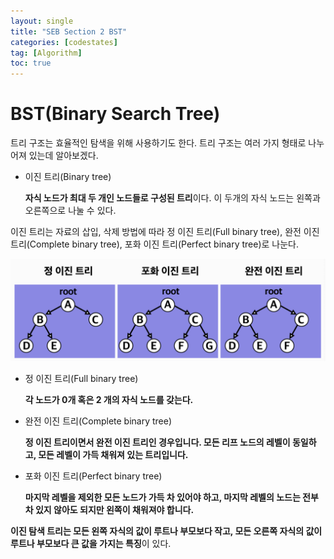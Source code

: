 ```yaml
---
layout: single
title: "SEB Section 2 BST"
categories: [codestates]
tag: [Algorithm]
toc: true
---
```


# BST(Binary Search Tree)

트리 구조는 효율적인 탐색을 위해 사용하기도 한다. 트리 구조는 여러 가지 형태로 나누어져 있는데 알아보겠다.

- 이진 트리(Binary tree)

  **자식 노드가 최대 두 개인 노드들로 구성된 트리**이다. 이 두개의 자식 노드는 왼쪽과 오른쪽으로 나눌 수 있다.

이진 트리는 자료의 삽입, 삭제 방법에 따라 정 이진 트리(Full binary tree), 완전 이진 트리(Complete binary tree), 포화 이진 트리(Perfect binary tree)로 나눈다.

<img src="/assets/images/bst1.png">

- 정 이진 트리(Full binary tree)

  **각 노드가 0개 혹은 2 개의 자식 노드를 갖는다.**

- 완전 이진 트리(Complete binary tree)

  **정 이진 트리이면서 완전 이진 트리인 경우입니다. 모든 리프 노드의 레벨이 동일하고, 모든 레벨이 가득 채워져 있는 트리입니다.**

- 포화 이진 트리(Perfect binary tree)

  **마지막 레벨을 제외한 모든 노드가 가득 차 있어야 하고, 마지막 레벨의 노드는 전부 차 있지 않아도 되지만 왼쪽이 채워져야 합니다.**

**이진 탐색 트리는 모든 왼쪽 자식의 값이 루트나 부모보다 작고, 모든 오른쪽 자식의 값이 루트나 부모보다 큰 값을 가지는 특징**이 있다.
